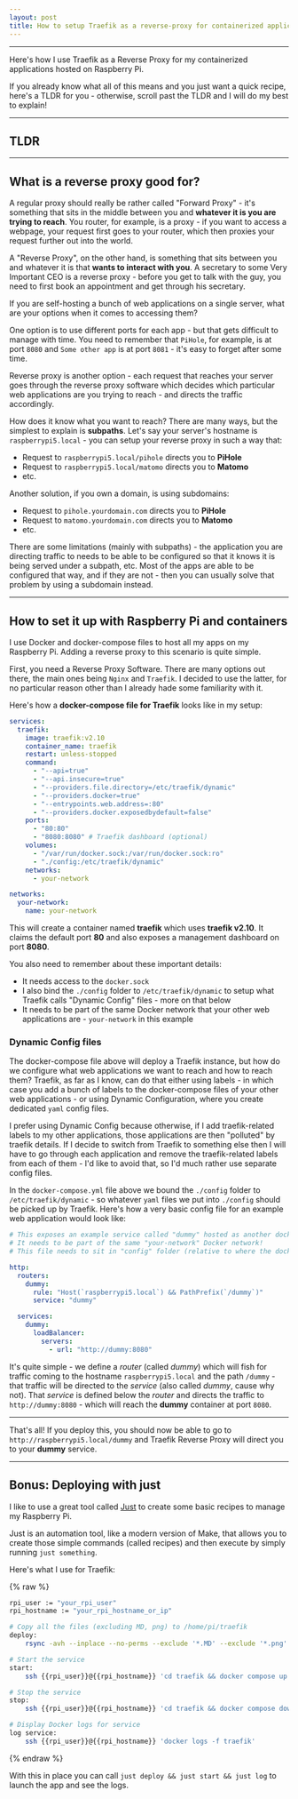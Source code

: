 ```yaml
---
layout: post
title: How to setup Traefik as a reverse-proxy for containerized applications
---
```


---

Here's how I use Traefik as a Reverse Proxy for my containerized applications hosted on Raspberry Pi.

If you already know what all of this means and you just want a quick recipe, here's a TLDR for you - otherwise, scroll past the TLDR and I will do my best to explain!

---

## TLDR

<script src="https://gist.github.com/rskupnik/5f591ad09a219a6bc4fb9f3a2dfb1cce.js"></script>

---

## What is a reverse proxy good for?

A regular proxy should really be rather called "Forward Proxy" - it's something that sits in the middle between you and **whatever it is you are trying to reach**. You router, for example, is a proxy - if you want to access a webpage, your request first goes to your router, which then proxies your request further out into the world.

A "Reverse Proxy", on the other hand, is something that sits between you and whatever it is that **wants to interact with you**. A secretary to some Very Important CEO is a reverse proxy - before you get to talk with the guy, you need to first book an appointment and get through his secretary.

If you are self-hosting a bunch of web applications on a single server, what are your options when it comes to accessing them?

One option is to use different ports for each app - but that gets difficult to manage with time. You need to remember that `PiHole`, for example, is at port `8080` and `Some other app` is at port `8081` - it's easy to forget after some time.

Reverse proxy is another option - each request that reaches your server goes through the reverse proxy software which decides which particular web applications are you trying to reach - and directs the traffic accordingly.

How does it know what you want to reach? There are many ways, but the simplest to explain is **subpaths**. Let's say your server's hostname is `raspberrypi5.local` - you can setup your reverse proxy in such a way that:
* Request to `raspberrypi5.local/pihole` directs you to **PiHole**
* Request to `raspberrypi5.local/matomo` directs you to **Matomo**
* etc.

Another solution, if you own a domain, is using subdomains:
* Request to `pihole.yourdomain.com` directs you to **PiHole**
* Request to `matomo.yourdomain.com` directs you to **Matomo**
* etc.

There are some limitations (mainly with subpaths) - the application you are directing traffic to needs to be able to be configured so that it knows it is being served under a subpath, etc. Most of the apps are able to be configured that way, and if they are not - then you can usually solve that problem by using a subdomain instead.

---

## How to set it up with Raspberry Pi and containers

I use Docker and docker-compose files to host all my apps on my Raspberry Pi. Adding a reverse proxy to this scenario is quite simple.

First, you need a Reverse Proxy Software. There are many options out there, the main ones being `Nginx` and `Traefik`. I decided to use the latter, for no particular reason other than I already hade some familiarity with it.

Here's how a **docker-compose file for Traefik** looks like in my setup:

```yaml
services:
  traefik:
    image: traefik:v2.10
    container_name: traefik
    restart: unless-stopped
    command:
      - "--api=true"
      - "--api.insecure=true"
      - "--providers.file.directory=/etc/traefik/dynamic"
      - "--providers.docker=true"
      - "--entrypoints.web.address=:80"
      - "--providers.docker.exposedbydefault=false"
    ports:
      - "80:80"
      - "8080:8080" # Traefik dashboard (optional)
    volumes:
      - "/var/run/docker.sock:/var/run/docker.sock:ro"
      - "./config:/etc/traefik/dynamic"
    networks:
      - your-network

networks:
  your-network:
    name: your-network
```

This will create a container named **traefik** which uses **traefik v2.10**. It claims the default port **80** and also exposes a management dashboard on port **8080**.

You also need to remember about these important details:
* It needs access to the `docker.sock`
* I also bind the `./config` folder to `/etc/traefik/dynamic` to setup what Traefik calls "Dynamic Config" files - more on that below
* It needs to be part of the same Docker network that your other web applications are - `your-network` in this example

### Dynamic Config files

The docker-compose file above will deploy a Traefik instance, but how do we configure what web applications we want to reach and how to reach them? Traefik, as far as I know, can do that either using labels - in which case you add a bunch of labels to the docker-compose files of your other web applications - or using Dynamic Configuration, where you create dedicated `yaml` config files.

I prefer using Dynamic Config because otherwise, if I add traefik-related labels to my other applications, those applications are then "polluted" by traefik details. If I decide to switch from Traefik to something else then I will have to go through each application and remove the traefik-related labels from each of them - I'd like to avoid that, so I'd much rather use separate config files.

In the `docker-compose.yml` file above we bound the `./config` folder to `/etc/traefik/dynamic` - so whatever `yaml` files we put into `./config` should be picked up by Traefik. Here's how a very basic config file for an example web application would look like:

```yaml
# This exposes an example service called "dummy" hosted as another docker container (under port 8080), with the name "dummy" under the path "raspberrypi5.local/dummy"
# It needs to be part of the same "your-network" Docker network!
# This file needs to sit in "config" folder (relative to where the docker-compose.yml is) - or modify docker-compose.yml accordingly

http:
  routers:
    dummy:
      rule: "Host(`raspberrypi5.local`) && PathPrefix(`/dummy`)"
      service: "dummy"

  services:
    dummy:
      loadBalancer:
        servers:
          - url: "http://dummy:8080"
```

It's quite simple - we define a *router* (called *dummy*) which will fish for traffic coming to the hostname `raspberrypi5.local` and the path `/dummy` - that traffic will be directed to the *service* (also called *dummy*, cause why not). That *service* is defined below the *router* and directs the traffic to `http://dummy:8080` - which will reach the **dummy** container at port `8080`.

---

That's all! If you deploy this, you should now be able to go to `http://raspberrypi5.local/dummy` and Traefik Reverse Proxy will direct you to your **dummy** service.

---

## Bonus: Deploying with just

I like to use a great tool called [Just](https://github.com/casey/just) to create some basic recipes to manage my Raspberry Pi.

Just is an automation tool, like a modern version of Make, that allows you to create those simple commands (called recipes) and then execute by simply running `just something`.

Here's what I use for Traefik:

{% raw %}
```bash
rpi_user := "your_rpi_user"
rpi_hostname := "your_rpi_hostname_or_ip"

# Copy all the files (excluding MD, png) to /home/pi/traefik
deploy:
    rsync -avh --inplace --no-perms --exclude '*.MD' --exclude '*.png' ./* {{rpi_user}}@{{rpi_hostname}}:/home/pi/traefik/

# Start the service
start:
    ssh {{rpi_user}}@{{rpi_hostname}} 'cd traefik && docker compose up -d --build'

# Stop the service
stop:
    ssh {{rpi_user}}@{{rpi_hostname}} 'cd traefik && docker compose down'

# Display Docker logs for service
log service:
    ssh {{rpi_user}}@{{rpi_hostname}} 'docker logs -f traefik'
```
{% endraw %}

With this in place you can call `just deploy && just start && just log` to launch the app and see the logs.